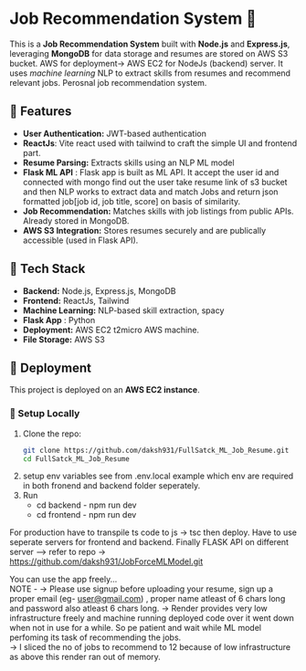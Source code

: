 # Job Recommendation System 🚀

This is a **Job Recommendation System** built with **Node.js** and **Express.js**, leveraging **MongoDB** for data storage and resumes are stored on AWS S3 bucket. 
AWS for deployment-> AWS EC2 for NodeJs (backend) server.  It uses *machine learning* NLP to extract skills from resumes and recommend relevant jobs.
Perosnal job recommendation system.

## 🌟 Features
- **User Authentication:** JWT-based authentication
- **ReactJs**: Vite react used with tailwind to craft the simple UI and frontend part.
- **Resume Parsing:** Extracts skills using an NLP ML model
- **Flask ML API** : Flask app is built as ML API. It accept the user id and connected with mongo find
  out the user take resume link of s3 bucket and then NLP works to extract data and match Jobs and return json
  formatted job[job id, job title, score] on basis of similarity.  
- **Job Recommendation:** Matches skills with job listings from public APIs. Already stored in MongoDB.
- **AWS S3 Integration:** Stores resumes securely and are publically accessible (used in Flask API).  

## 📂 Tech Stack
- **Backend:** Node.js, Express.js, MongoDB
- **Frontend:** ReactJs, Tailwind 
- **Machine Learning:** NLP-based skill extraction, spacy
- **Flask App** : Python
- **Deployment:** AWS EC2 t2micro AWS machine.
- **File Storage:** AWS S3

## 🚀 Deployment
This project is deployed on an **AWS EC2 instance**.

### 🔧 Setup Locally
1. Clone the repo:
   ```bash
   git clone https://github.com/daksh931/FullSatck_ML_Job_Resume.git
   cd FullSatck_ML_Job_Resume
2. setup env variables see from .env.local example which env are required in both fronend and backend folder seperately.
3. Run
   - cd backend -
     npm run dev
   - cd frontend -
     npm run dev

For production have to transpile ts code to js -> tsc 
then deploy.
Have to use seperate servers for frontend and backend.
Finally FLASK API on different server --> refer to repo -> https://github.com/daksh931/JobForceMLModel.git 

You can use the app freely...  
NOTE -
-> Please use signup before uploading your resume, sign up a proper email (eg- user@gmail.com) , proper name atleast of 6 chars long
   and password also atleast 6 chars long. 
-> Render provides very low infrastructure freely and machine running deployed code over it went down when not in use for a while.
       So pe patient and wait while ML model perfoming its task of recommending the jobs.  
-> I sliced the no of jobs to recommend to 12 because of low infrastructure as above this render ran out of memory.
